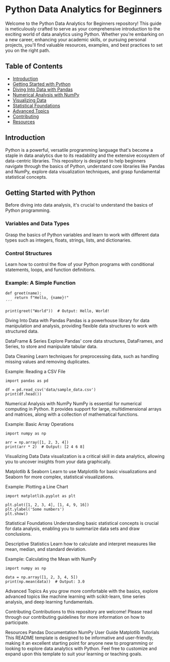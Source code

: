 # Python Data Analytics for Beginners

Welcome to the Python Data Analytics for Beginners repository! This guide is meticulously crafted to serve as your comprehensive introduction to the exciting world of data analytics using Python. Whether you're embarking on a new career, enhancing your academic skills, or pursuing personal projects, you'll find valuable resources, examples, and best practices to set you on the right path.

## Table of Contents

- [Introduction](#introduction)
- [Getting Started with Python](#getting-started-with-python)
- [Diving Into Data with Pandas](#diving-into-data-with-pandas)
- [Numerical Analysis with NumPy](#numerical-analysis-with-numpy)
- [Visualizing Data](#visualizing-data)
- [Statistical Foundations](#statistical-foundations)
- [Advanced Topics](#advanced-topics)
- [Contributing](#contributing)
- [Resources](#resources)

## Introduction

Python is a powerful, versatile programming language that's become a staple in data analytics due to its readability and the extensive ecosystem of data-centric libraries. This repository is designed to help beginners navigate through the basics of Python, understand core libraries like Pandas and NumPy, explore data visualization techniques, and grasp fundamental statistical concepts.

## Getting Started with Python

Before diving into data analysis, it's crucial to understand the basics of Python programming.

### Variables and Data Types

Grasp the basics of Python variables and learn to work with different data types such as integers, floats, strings, lists, and dictionaries.

### Control Structures

Learn how to control the flow of your Python programs with conditional statements, loops, and function definitions.

### Example: A Simple Function

```
def greet(name):
    return f"Hello, {name}!"
´´´ 

print(greet("World"))  # Output: Hello, World!
```
Diving Into Data with Pandas
Pandas is a powerhouse library for data manipulation and analysis, providing flexible data structures to work with structured data.

DataFrame & Series
Explore Pandas' core data structures, DataFrames, and Series, to store and manipulate tabular data.

Data Cleaning
Learn techniques for preprocessing data, such as handling missing values and removing duplicates.

Example: Reading a CSV File

```
import pandas as pd

df = pd.read_csv('data/sample_data.csv')
print(df.head())
```

Numerical Analysis with NumPy
NumPy is essential for numerical computing in Python. It provides support for large, multidimensional arrays and matrices, along with a collection of mathematical functions.

Example: Basic Array Operations

```
import numpy as np

arr = np.array([1, 2, 3, 4])
print(arr * 2)  # Output: [2 4 6 8]
``` 
Visualizing Data
Data visualization is a critical skill in data analytics, allowing you to uncover insights from your data graphically.

Matplotlib & Seaborn
Learn to use Matplotlib for basic visualizations and Seaborn for more complex, statistical visualizations.

Example: Plotting a Line Chart

```
import matplotlib.pyplot as plt

plt.plot([1, 2, 3, 4], [1, 4, 9, 16])
plt.ylabel('Some numbers')
plt.show()
```
Statistical Foundations
Understanding basic statistical concepts is crucial for data analysis, enabling you to summarize data sets and draw conclusions.

Descriptive Statistics
Learn how to calculate and interpret measures like mean, median, and standard deviation.

Example: Calculating the Mean with NumPy

```
import numpy as np

data = np.array([1, 2, 3, 4, 5])
print(np.mean(data))  # Output: 3.0
``` 
Advanced Topics
As you grow more comfortable with the basics, explore advanced topics like machine learning with scikit-learn, time series analysis, and deep learning fundamentals.

Contributing
Contributions to this repository are welcome! Please read through our contributing guidelines for more information on how to participate.

Resources
Pandas Documentation
NumPy User Guide
Matplotlib Tutorials
This README template is designed to be informative and user-friendly, making it an excellent starting point for anyone new to programming or looking to explore data analytics with Python. Feel free to customize and expand upon this template to suit your learning or teaching goals.
